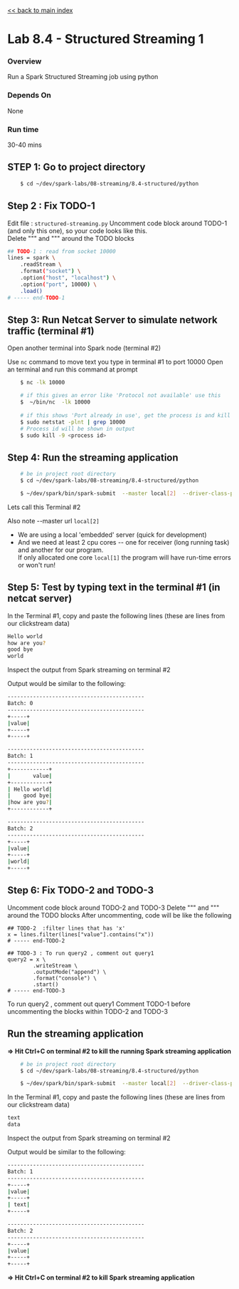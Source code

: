 <link rel='stylesheet' href='../../assets/css/main.css'/>

[<< back to main index](../../README.md)

Lab 8.4 - Structured Streaming 1
=================================

### Overview
Run a Spark Structured Streaming job using python

### Depends On
None

### Run time
30-40 mins


## STEP 1: Go to project directory
```bash
    $ cd ~/dev/spark-labs/08-streaming/8.4-structured/python
```

## Step 2 : Fix TODO-1
Edit file : `structured-streaming.py`
Uncomment code block around TODO-1 (and only this one), so your code looks like this.  
Delete """  and """ around the TODO blocks

```bash
## TODO-1 : read from socket 10000
lines = spark \
    .readStream \
    .format("socket") \
    .option("host", "localhost") \
    .option("port", 10000) \
    .load()
# ----- end-TODO-1
```

## Step 3: Run Netcat Server to simulate network traffic (terminal #1)

Open another terminal into Spark node (terminal #2)

Use `nc` command to move text you type in terminal #1 to port 10000
Open an terminal and run this command at prompt

```bash
    $ nc -lk 10000

    # if this gives an error like 'Protocol not available' use this
    $  ~/bin/nc  -lk 10000
    
    # if this shows 'Port already in use', get the process is and kill the process
    $ sudo netstat -plnt | grep 10000
    # Process id will be shown in output
    $ sudo kill -9 <process id>
```

## Step 4: Run the streaming application

```bash
    # be in project root directory
    $ cd ~/dev/spark-labs/08-streaming/8.4-structured/python

    $ ~/dev/spark/bin/spark-submit  --master local[2]  --driver-class-path logging/ structured-streaming.py
```

Lets call this Terminal #2

Also note --master url `local[2]`
* We are using a local 'embedded' server  (quick for development)
* And we need at least 2 cpu cores -- one for receiver (long running task) and another for our program.  
If only allocated one core `local[1]`  the program will have run-time errors or won't run!

## Step 5:  Test by typing text in the terminal #1 (in netcat server)

In the Terminal #1, copy and paste the following lines (these are lines from our clickstream data)

```bash
Hello world
how are you?
good bye
world
```

Inspect the output from Spark streaming on terminal #2

Output would be similar to the following:
```bash
-------------------------------------------
Batch: 0
-------------------------------------------
+-----+
|value|
+-----+
+-----+

-------------------------------------------
Batch: 1
-------------------------------------------
+------------+
|       value|
+------------+
| Hello world|
|    good bye|
|how are you?|
+------------+

-------------------------------------------
Batch: 2
-------------------------------------------
+-----+
|value|
+-----+
|world|
+-----+

```

## Step 6:  Fix TODO-2 and TODO-3
Uncomment code block around TODO-2 and TODO-3
Delete """ and """ around the TODO blocks
After uncommenting, code will be like the following

```
## TODO-2  :filter lines that has 'x'
x = lines.filter(lines["value"].contains("x"))
# ----- end-TODO-2

## TODO-3 : To run query2 , comment out query1
query2 = x \
        .writeStream \
        .outputMode("append") \
        .format("console") \
        .start()
# ----- end-TODO-3
```

To run query2 , comment out query1
Comment TODO-1 before uncommenting the blocks within TODO-2 and TODO-3

## Run the streaming application
**=>  Hit Ctrl+C  on terminal #2 to kill the running Spark streaming application**
```bash
    # be in project root directory
    $ cd ~/dev/spark-labs/08-streaming/8.4-structured/python

    $ ~/dev/spark/bin/spark-submit  --master local[2]  --driver-class-path logging/ structured-streaming.py
```

In the Terminal #1, copy and paste the following lines (these are lines from our clickstream data)
```bash
text
data
```

Inspect the output from Spark streaming on terminal #2

Output would be similar to the following:

```bash
-------------------------------------------
Batch: 1
-------------------------------------------
+-----+
|value|
+-----+
| text|
+-----+

-------------------------------------------
Batch: 2
-------------------------------------------
+-----+
|value|
+-----+
+-----+
```

**=>  Hit Ctrl+C  on terminal #2 to kill Spark streaming application**
